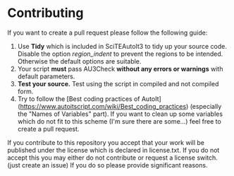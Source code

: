 # Contributing

If you want to create a pull request please follow the following guide:

1. Use **Tidy** which is included in SciTEAutoIt3 to tidy up your source code. Disable the option *region_indent* to prevent
the regions to be intended. Otherwise the default options are suitable.
2. Your script **must** pass AU3Check **without any errors or warnings** with default parameters.
3. **Test your source.** Test using the script in compiled and not compiled form.
4. Try to follow the [Best coding practices of AutoIt] (https://www.autoitscript.com/wiki/Best_coding_practices) (especially the "Names of Variables" part).
If you want to clean up some variables which do not fit to this scheme (I'm sure there are some...) feel free to create a pull request.


If you contribute to this repository you accept that your work will be published under the license which is declared in license.txt.
If you do not accept this you may either do not contribute or request a license switch. (just create an issue) If you do so please provide significant reasons.
